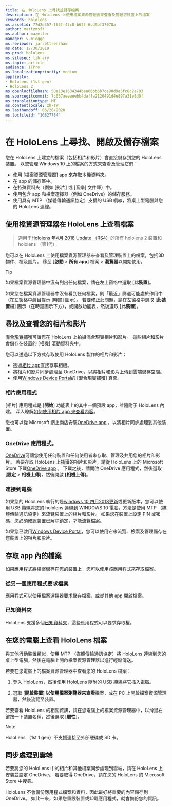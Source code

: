 ```yaml
---
title: 在 HoloLens 上尋找並儲存檔案
description: 在 HoloLens 上使用檔案資源管理器來查看及管理您裝置上的檔案
keywords: hololens
ms.assetid: 77d2e357-f65f-43c8-b62f-6cd9bf37070a
author: mattzmsft
ms.author: mazeller
manager: v-miegge
ms.reviewer: jarrettrenshaw
ms.date: 12/30/2019
ms.prod: hololens
ms.sitesec: library
ms.topic: article
audience: ITPro
ms.localizationpriority: medium
appliesto:
- HoloLens (1st gen)
- HoloLens 2
ms.openlocfilehash: 50a13e1634344bea66bb6b7ce90d9e3fc8c2a783
ms.sourcegitcommit: 7c057aeeaeebb4daffa2120491d4e897a31e8d0f
ms.translationtype: MT
ms.contentlocale: zh-TW
ms.lasthandoff: 06/26/2020
ms.locfileid: "10827784"
---
```

# 在 HoloLens 上尋找、開啟及儲存檔案

您在 HoloLens 上建立的檔案（包括相片和影片）會直接儲存到您的 HoloLens 裝置。 以您管理 Windows 10 上的檔案的方式來查看及管理它們：

- 使用 [檔案資源管理器] app 來存取本機資料夾。
- 在 app 的儲存區中。
- 在特殊資料夾（例如 [影片] 或 [音樂] 文件庫）中。
- 使用包含 app 和檔案選擇器（例如 OneDrive）的儲存服務。
- 使用具有 MTP （媒體傳輸通訊協定）支援的 USB 纜線，將桌上型電腦與您的 HoloLens 連線。

## 使用檔資源管理器在 HoloLens 上查看檔案

> 適用于[Hololens 年4月 2018 Update （RS4）](https://docs.microsoft.com/windows/mixed-reality/release-notes-april-2018)的所有 hololens 2 裝置和 hololens （第1代）。

您可以在 HoloLens 上使用檔案資源管理器來查看及管理裝置上的檔案，包括3D 物件、檔及圖片。 移至 [**啟動**   >  **所有 app**] 檔案   >  **瀏覽器**以開始使用。

> [!TIP]
> 如果檔案資源管理器中沒有列出任何檔案，請在左上窗格中選取 [**此裝置**]。

如果您在檔案資源管理器中沒有看到任何檔案，則「最近」篩選可能處於作用中（在左窗格中醒目提示 [時鐘] 圖示）。 若要修正此問題，請在左窗格中選取 [**此裝置**檔] 圖示（在時鐘圖示下方），或開啟功能表，然後選取 [**此裝置**]。

## 尋找及查看您的相片和影片

[混合現實捕獲](holographic-photos-and-videos.md)可讓您在 HoloLens 上拍攝混合現實相片和影片。  這些相片和影片會儲存在裝置的 [相機] 滾動資料夾中。

您可以透過以下方式存取使用 HoloLens 製作的相片和影片：

- 透過[相片 app](holographic-photos-and-videos.md)直接存取相機。
- 將相片和影片同步處理至 OneDrive，以將相片和影片上傳到雲端儲存空間。
- 使用[Windows Device Portal](https://docs.microsoft.com/windows/mixed-reality/using-the-windows-device-portal#mixed-reality-capture)的 [混合現實捕獲] 頁面。

### 相片應用程式

[相片] 應用程式是 [**開始**] 功能表上的其中一個預設 app，並隨附于 HoloLens 內建。 深入瞭解[如何使用相片 app 來查看內容](holographic-photos-and-videos.md)。

您也可以從 Microsoft 網上商店安裝[OneDrive app](https://www.microsoft.com/p/onedrive/9wzdncrfj1p3) ，以將相片同步處理到其他裝置。

### OneDrive 應用程式。

[OneDrive](https://onedrive.live.com/)可讓您使用任何裝置和任何使用者來存取、管理及共用您的相片和影片。 若要存取 HoloLens 上捕獲的相片和影片，請從 HoloLens 上的 Microsoft Store 下載[OneDrive app](https://www.microsoft.com/p/onedrive/9wzdncrfj1p3) 。 下載之後，請開啟 OneDrive 應用程式，然後選取 [**設定**  >  **相機上傳**]，然後開啟 **[相機上傳**]。

### 連接到電腦

如果您的 HoloLens 執行的是[windows 10 四月2018更新](https://docs.microsoft.com/windows/mixed-reality/release-notes-april-2018)或更新版本，您可以使用 USB 纜線將您的 hololens 連線到 WINDOWS 10 電腦，方法是使用 MTP （媒體傳輸通訊協定）來流覽裝置上的相片和影片。 如果您在裝置上設定 PIN 或密碼，您必須確認裝置已解除鎖定，才能流覽檔案。  

如果您已啟用[Windows Device Portal](https://docs.microsoft.com/windows/mixed-reality/using-the-windows-device-portal)，您可以使用它來流覽、檢索及管理儲存在您裝置上的相片和影片。

## 存取 app 內的檔案

如果應用程式將檔案儲存在您的裝置上，您可以使用該應用程式來存取檔案。

### 從另一個應用程式要求檔案

應用程式可以使用檔案選擇器要求儲存檔[案，或](https://docs.microsoft.com/windows/mixed-reality/app-model#file-pickers)從其他 app 開啟檔案。

### 已知資料夾

HoloLens 支援多個[已知資料夾](https://docs.microsoft.com/windows/mixed-reality/app-model#known-folders)，這些應用程式可以要求存取權。

## 在您的電腦上查看 HoloLens 檔案

與其他行動裝置類似，使用 MTP （媒體傳輸通訊協定）將 HoloLens 連線到您的桌上型電腦，然後在電腦上開啟檔案資源管理器以進行輕鬆傳送。

若要在您電腦上的檔案資源管理器中查看您的 HoloLens 檔案：

1. 登入 HoloLens，然後使用 HoloLens 隨附的 USB 纜線將它插入電腦。

1. 選取 [**開啟裝置] 以使用檔案瀏覽器來查看**檔案，或在 PC 上開啟檔案資源管理器，然後流覽至裝置。

若要查看 HoloLens 的相關資訊，請在您電腦上的檔案資源管理器中，以滑鼠右鍵按一下裝置名稱，然後選取 [**屬性**]。

> [!NOTE]
> HoloLens （1st 1 gen）不支援連接至外部硬碟或 SD 卡。

## 同步處理到雲端

若要將您的 HoloLens 中的相片和其他檔案同步處理到雲端，請在 HoloLens 上安裝並設定 OneDrive。 若要取得 OneDrive，請在您的 HoloLens 的 Microsoft Store 中搜尋。

HoloLens 不會備份應用程式檔案和資料，因此最好將重要的內容儲存到 OneDrive。 如此一來，如果您重設裝置或卸載應用程式，就會備份您的資訊。
